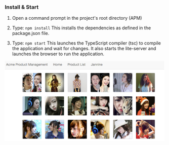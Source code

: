 
### Install & Start

1. Open a command prompt in the project's root directory (APM)

2. Type: `npm install`
    This installs the dependencies as defined in the package.json file.

3. Type: `npm start`
    This launches the TypeScript compiler (tsc) to compile the application and wait for changes.
    It also starts the lite-server and launches the browser to run the application.


![](screen/jannine.png)


